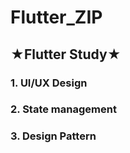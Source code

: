 # Flutter_ZIP

## ★Flutter Study★
### 1. UI/UX Design
### 2. State management
### 3. Design Pattern
